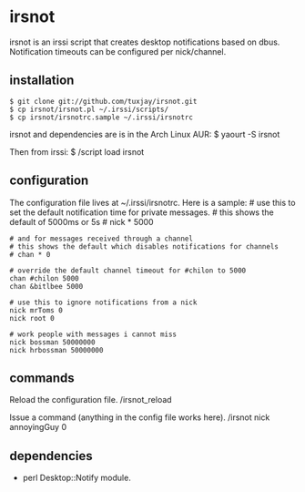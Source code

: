 # irsnot

irsnot is an irssi script that creates desktop notifications based on dbus. Notification timeouts can be configured per nick/channel.

## installation
    $ git clone git://github.com/tuxjay/irsnot.git
    $ cp irsnot/irsnot.pl ~/.irssi/scripts/
    $ cp irsnot/irsnotrc.sample ~/.irssi/irsnotrc

irsnot and dependencies are is in the Arch Linux AUR:
    $ yaourt -S irsnot

Then from irssi:
    $ /script load irsnot

## configuration
The configuration file lives at ~/.irssi/irsnotrc. Here is a sample:
    # use this to set the default notification time for private messages.
    # this shows the default of 5000ms or 5s
    # nick * 5000

    # and for messages received through a channel
    # this shows the default which disables notifications for channels
    # chan * 0

    # override the default channel timeout for #chilon to 5000
    chan #chilon 5000
    chan &bitlbee 5000

    # use this to ignore notifications from a nick
    nick mrToms 0
    nick root 0

    # work people with messages i cannot miss
    nick bossman 50000000
    nick hrbossman 50000000

## commands
Reload the configuration file.
    /irsnot_reload

Issue a command (anything in the config file works here).
    /irsnot nick annoyingGuy 0

## dependencies
* perl Desktop::Notify module.
